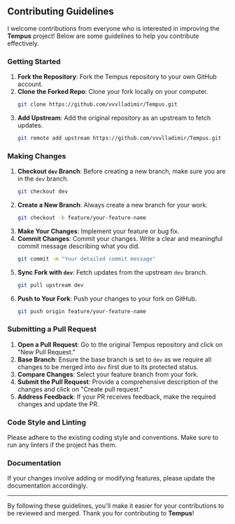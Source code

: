 ## Contributing Guidelines

I welcome contributions from everyone who is interested in improving the **Tempus** project! Below are some
guidelines to help you contribute effectively.

### Getting Started

1. **Fork the Repository**: Fork the Tempus repository to your own GitHub account.
2. **Clone the Forked Repo**: Clone your fork locally on your computer.
    ```bash
    git clone https://github.com/vvvlladimir/Tempus.git
    ```
3. **Add Upstream**: Add the original repository as an upstream to fetch updates.
    ```bash
    git remote add upstream https://github.com/vvvlladimir/Tempus.git
    ```

### Making Changes

1. **Checkout `dev` Branch**: Before creating a new branch, make sure you are in the `dev` branch.
    ```bash
    git checkout dev
    ```
2. **Create a New Branch**: Always create a new branch for your work.
    ```bash
    git checkout -b feature/your-feature-name
    ```
3. **Make Your Changes**: Implement your feature or bug fix.
4. **Commit Changes**: Commit your changes. Write a clear and meaningful commit message describing what you did.
    ```bash
    git commit -m "Your detailed commit message"
    ```
5. **Sync Fork with `dev`**: Fetch updates from the upstream `dev` branch.
    ```bash
    git pull upstream dev
    ```
6. **Push to Your Fork**: Push your changes to your fork on GitHub.
    ```bash
    git push origin feature/your-feature-name
    ```

### Submitting a Pull Request

1. **Open a Pull Request**: Go to the original Tempus repository and click on "New Pull Request."
2. **Base Branch**: Ensure the base branch is set to `dev` as we require all changes to be merged into `dev` first due
   to its protected status.
3. **Compare Changes**: Select your feature branch from your fork.
4. **Submit the Pull Request**: Provide a comprehensive description of the changes and click on "Create pull request."
5. **Address Feedback**: If your PR receives feedback, make the required changes and update the PR.

### Code Style and Linting

Please adhere to the existing coding style and conventions. Make sure to run any linters if the project has them.

### Documentation

If your changes involve adding or modifying features, please update the documentation accordingly.

---

By following these guidelines, you'll make it easier for your contributions to be reviewed and merged. Thank you for
contributing to **Tempus**!
